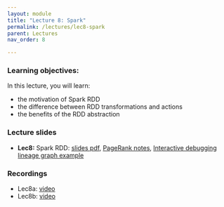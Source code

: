 ```yaml
---
layout: module
title: "Lecture 8: Spark"
permalink: /lectures/lec8-spark
parent: Lectures
nav_order: 8

---
```


### Learning objectives:

In this lecture, you will learn:

* the motivation of Spark RDD
* the difference between RDD transformations and actions
* the benefits of the RDD abstraction


### Lecture slides

* **Lec8:** Spark RDD: [slides pdf](/ds5110-spring25/assets/docs/lec8-spark-rdd.pdf), [PageRank notes](/ds5110-spring25/assets/docs/notes_pagerank.pdf), [Interactive debugging lineage graph example](/ds5110-spring25/assets/docs/interactive_debugging_lineage_graph_example.pdf)


### Recordings

* Lec8a: [video](https://edstem.org/us/courses/72907/discussion/6222334)
* Lec8b: [video](https://edstem.org/us/courses/72907/discussion/6272562)

